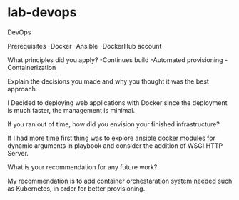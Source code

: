 # lab-devops
DevOps

Prerequisites
-Docker
-Ansible
-DockerHub account

What principles did you apply?
-Continues build
-Automated provisioning
-Containerization

Explain the decisions you made and why you thought it was the best approach.

I Decided to deploying web applications with Docker since the deployment is much faster, the management is minimal.

If you ran out of time, how did you envision your finished infrastructure?

If I had more time first thing was to explore ansible docker modules for dynamic arguments in playbook and consider the addition of WSGI HTTP Server. 

What is your recommendation for any future work?

My recommendation is to add container orchestaration system needed such as Kubernetes, in order for better provisioning.
